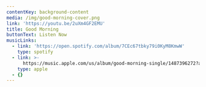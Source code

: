 ```yaml
---
contentKey: background-content
media: /img/good-morning-cover.png
link: 'https://youtu.be/2uXm4GF2EMU'
title: Good Morning
buttonText: Listen Now
musicLinks:
  - link: 'https://open.spotify.com/album/7CEc67tbky79i0KyM8KmwW'
    type: spotify
  - link: >-
      https://music.apple.com/us/album/good-morning-single/1487396272?app=music&ign-mpt=uo%3D4
    type: apple
  - {}
---
```


